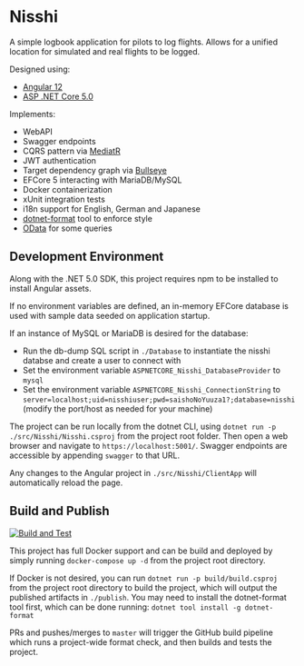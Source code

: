 # Nisshi
A simple logbook application for pilots to log flights. Allows for a unified location for simulated and real flights to be logged.

Designed using:
- [Angular 12](https://github.com/angular/angular) 
- [ASP .NET Core 5.0](https://github.com/dotnet/aspnetcore)

Implements:
- WebAPI
- Swagger endpoints
- CQRS pattern via [MediatR](https://github.com/jbogard/MediatR)
- JWT authentication 
- Target dependency graph via [Bullseye](https://github.com/adamralph/bullseye)
- EFCore 5 interacting with MariaDB/MySQL
- Docker containerization
- xUnit integration tests
- i18n support for English, German and Japanese
- [dotnet-format](https://github.com/dotnet/format) tool to enforce style
- [OData](https://github.com/OData/AspNetCoreOData) for some queries

## Development Environment

Along with the .NET 5.0 SDK, this project requires npm to be installed to install Angular assets.

If no environment variables are defined, an in-memory EFCore database is used with sample data seeded on application startup.

If an instance of MySQL or MariaDB is desired for the database:
 - Run the db-dump SQL script in `./Database` to instantiate the nisshi databse and create a user to connect with
 - Set the environment variable `ASPNETCORE_Nisshi_DatabaseProvider` to `mysql`
 - Set the environment variable `ASPNETCORE_Nisshi_ConnectionString` to `server=localhost;uid=nisshiuser;pwd=saishoNoYuuza1?;database=nisshi` (modify the port/host as needed for your machine)

The project can be run locally from the dotnet CLI, using `dotnet run -p ./src/Nisshi/Nisshi.csproj` from the project root folder. Then open a web browser and navigate to `https://localhost:5001/`. Swagger endpoints are accessible by appending `swagger` to that URL.

Any changes to the Angular project in `./src/Nisshi/ClientApp` will automatically reload the page.

## Build and Publish

[![Build and Test](https://github.com/chris-ali/nisshi/actions/workflows/buildAndTest.yml/badge.svg)](https://github.com/chris-ali/nisshi/actions/workflows/buildAndTest.yml)

This project has full Docker support and can be build and deployed by simply running `docker-compose up -d` from the project root directory. 

If Docker is not desired, you can run `dotnet run -p build/build.csproj` from the project root directory to build the project, which will output the published artifacts in `./publish`. You may need to install the dotnet-format tool first, which can be done running: `dotnet tool install -g dotnet-format`

PRs and pushes/merges to `master` will trigger the GitHub build pipeline which runs a project-wide format check, and then builds and tests the project.
